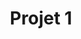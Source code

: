 ---
title: Projet 1
position_number: 2
parameters:
  - name:
    content:
content_markdown: |-
  # Objectif
  **Créer un CV en HTML5/CSS3 et le publier sur GitHub Pages.**
  {: .info }

  # Instructions
  **Créez une page HTML5** en utilisant des **balises sémantiques** qui contient les informations suivantes :
  {: .info }
      - Une photo de profil
      - Un titre
      - Un paragraphe de présentation
      - Des informations de contact (adresse e-mail, numéro de téléphone, etc.)
      - Une liste de compétences
      - Une liste d’expériences professionnelles
      - Une liste de formations académiques
      - Une liste de centres d’intérêt
  
  **Utilisez CSS3** pour mettre en forme votre page et la rendre responsive.
  {: .info }
  **Valider son code HTML5 et CSS** avec le service de validation du W3C.
  {: .info }
  **Créez un compte GitHub** si vous n’en avez pas déjà un.
  {: .info }
  **Créez un nouveau dépôt sur GitHub** pour votre CV.
  {: .info }
  **Publiez votre CV sur GitHub Pages.**
  {: .info }

  # Annexes
  [HTML5 Cheatsheet](https://websitesetup.org/html5-cheat-sheet/)  
  [CSS3 Cheatsheet](https://websitesetup.org/css3-cheat-sheet/)  
  [GitHub Pages Guide](https://guides.github.com/features/pages/)  
  {: .info }
right_code_blocks:
  - code_block: |-
      [PROJET 1](https://exo.ismatech.fr/projet_0001/)
    title: Voir le projet
    language: markdown
---